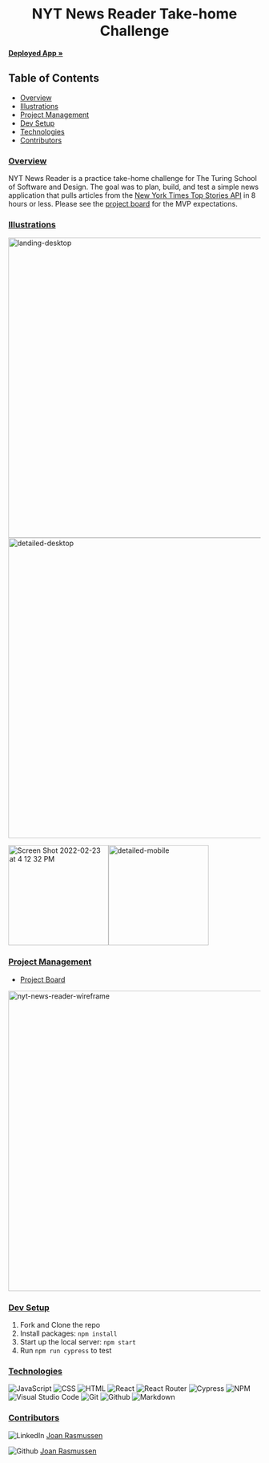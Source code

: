 <h1 align="center">
NYT News Reader Take-home Challenge
</h1>  

<a href="https://raz-joan.github.io/take-home-nyt-news-reader/"><strong>Deployed App »</strong></a>  

## Table of Contents
- [Overview](#overview)
- [Illustrations](#illustrations)
- [Project Management](#project-management)
- [Dev Setup](#dev-setup)
- [Technologies](#technologies)
- [Contributors](#contributors)

### <ins>Overview</ins>

NYT News Reader is a practice take-home challenge for The Turing School of Software and Design. The goal was to plan, build, and test a simple news application that pulls articles from the [New York Times Top Stories API](https://developer.nytimes.com/docs/top-stories-product/1/overview) in 8 hours or less. Please see the [project board](https://github.com/raz-joan/take-home-nyt-news-reader/projects/1) for the MVP expectations.  

### <ins>Illustrations</ins>

<img width="600" alt="landing-desktop" src="https://user-images.githubusercontent.com/80644408/155424989-19aa5b40-bb27-4f2c-8b7f-7cc02a193c2b.png">  

<img width="600" alt="detailed-desktop" src="https://user-images.githubusercontent.com/80644408/155424999-fdd20b23-ff29-4b8f-a175-ae88786aab5d.png">

<img width="200" alt="Screen Shot 2022-02-23 at 4 12 32 PM" src="https://user-images.githubusercontent.com/80644408/155425259-236762f2-68a9-4316-95e3-7cb3b8f4362c.png"><img width="200" alt="detailed-mobile" src="https://user-images.githubusercontent.com/80644408/155425036-c037f418-620d-45ba-b7e0-8904fb197d01.png">

### <ins>Project Management</ins>

- [Project Board](https://github.com/raz-joan/take-home-nyt-news-reader/projects/1)  

<img width="600" alt="nyt-news-reader-wireframe" src="https://user-images.githubusercontent.com/80644408/155425371-9383d162-ab9f-4721-ab6d-b60e524fac4c.png">

### <ins>Dev Setup</ins>

1. Fork and Clone the repo
2. Install packages: `npm install`
3. Start up the local server: `npm start`
4. Run `npm run cypress` to test

### <ins>Technologies</ins>

![JavaScript][JavaScript-img]
![CSS][CSS3-img]
![HTML][HTML5-img]
![React][React-img]
![React Router](https://img.shields.io/badge/React_Router-CA4245?style=for-the-badge&logo=react-router&logoColor=white)
![Cypress](https://img.shields.io/badge/-cypress-%23E5E5E5?style=for-the-badge&logo=cypress&logoColor=058a5e)
![NPM](https://img.shields.io/badge/NPM-%23000000.svg?style=for-the-badge&logo=npm&logoColor=white)
![Visual Studio Code](https://img.shields.io/badge/Visual%20Studio%20Code-0078d7.svg?style=for-the-badge&logo=visual-studio-code&logoColor=white)
![Git][Git-img]
![Github][GitHub-img]
![Markdown][Markdown-img]

### <ins>Contributors</ins>
![LinkedIn][LinkedIn-img] [Joan Rasmussen](https://www.linkedin.com/in/joan-elaine-rasmussen/)

![Github][Github-img] [Joan Rasmussen](https://github.com/raz-joan)

<!-- Markdown link & img dfn's -->

<!-- #### Development -->
[Atom-img]: https://img.shields.io/badge/Atom-66595C.svg?&style=flaste&logo=atom&logoColor=white
[Bootstrap-img]: https://img.shields.io/badge/Bootstrap-563D7C?style=for-the-badge&logo=bootstrap&logoColor=white
[Figaro-img]: https://img.shields.io/badge/figaro-b81818.svg?&style=flaste&logo=rubygems&logoColor=white
[Git-img]: https://img.shields.io/badge/Git-F05032.svg?&style=flaste&logo=git&logoColor=white
[GitHub-img]: https://img.shields.io/badge/-GitHub-181717?style=flat&logo=github
[GraphQL-img]: https://img.shields.io/badge/-GraphQL-E10098?style=flat&logo=graphql&logoColor=light-pink
[ApolloClient-img]: https://img.shields.io/static/v1?label=&logo=apollographql&message=ApolloClient&color=311C87
[Markdown-img]: https://img.shields.io/badge/Markdown-000000.svg??style=for-the-badge&logo=markdown&logoColor=white
[PostgreSQL-img]: https://img.shields.io/badge/PostgreSQL-4169E1.svg?&style=flaste&logo=postgresql&logoColor=white
[Postman-img]: https://img.shields.io/badge/Postman-FF6C37?style=flat&logo=postman&logoColor=red
[React-img]: https://badges.aleen42.com/src/react.svg
[Rubocop-img]: https://img.shields.io/badge/rubocop-b81818.svg?&style=flaste&logo=rubygems&logoColor=white
[Ruby on Rails-img]: https://img.shields.io/badge/Ruby%20On%20Rails-b81818.svg?&style=flat&logo=rubyonrails&logoColor=white

<!-- #### Languages -->
[ActiveRecord-img]: https://img.shields.io/badge/ActiveRecord-CC0000.svg?&style=flaste&logo=rubyonrails&logoColor=white
[CSS3-img]: https://img.shields.io/badge/CSS3-1572B6.svg?&style=flaste&logo=css3&logoColor=white
[HTML5-img]: https://img.shields.io/badge/HTML5-0EB201.svg?&style=flaste&logo=html5&logoColor=white
[Ruby-img]: https://img.shields.io/badge/Ruby-CC0000.svg?&style=flaste&logo=ruby&logoColor=white
[JavaScript-img]: https://badges.aleen42.com/src/javascript.svg

<!-- #### Deployment -->
[Heroku-img]: https://img.shields.io/badge/Heroku-430098.svg?&style=flaste&logo=heroku&logoColor=white
[Circle CI-img]: https://img.shields.io/badge/-CircleCi-brightgreen.svg?logo=LOGO
[Faraday-img]: https://img.shields.io/badge/faraday-b81818.svg?&style=flaste&logo=rubygems&logoColor=white

<!-- #### Testing -->
[Capybara-img]: https://img.shields.io/badge/capybara-b81818.svg?&style=flaste&logo=rubygems&logoColor=white
[Launchy-img]: https://img.shields.io/badge/launchy-b81818.svg?&style=flaste&logo=rubygems&logoColor=white
[Pry-img]: https://img.shields.io/badge/pry-b81818.svg?&style=flaste&logo=rubygems&logoColor=white
[RSPEC-img]: https://img.shields.io/badge/rspec-b81818.svg?&style=flaste&logo=rubygems&logoColor=white
[Shoulda Matchers-img]: https://img.shields.io/badge/shoulda--matchers-b81818.svg?&style=flaste&logo=rubygems&logoColor=white
[Simplecov-img]: https://img.shields.io/badge/simplecov-b81818.svg?&style=flaste&logo=rubygems&logoColor=white
[VCR-img]: https://img.shields.io/badge/vcr-b81818.svg?&style=flaste&logo=rubygems&logoColor=white
[Webmock-img]: https://img.shields.io/badge/webmock-b81818.svg?&style=flaste&logo=rubygems&logoColor=white

<!-- #### Development Principles -->
[OOP-img]: https://img.shields.io/badge/OOP-b81818.svg?&style=flaste&logo=OOP&logoColor=white
[TDD-img]: https://img.shields.io/badge/TDD-b87818.svg?&style=flaste&logo=TDD&logoColor=white
[MVC-img]: https://img.shields.io/badge/MVC-b8b018.svg?&style=flaste&logo=MVC&logoColor=white
[REST-img]: https://img.shields.io/badge/REST-33b818.svg?&style=flaste&logo=REST&logoColor=white

<!-- ### <ins>Contributors</ins> -->
[LinkedIn-img]: https://img.shields.io/badge/LinkedIn-0077B5.svg??style=for-the-badge&logo=linkedin&logoColor=white
